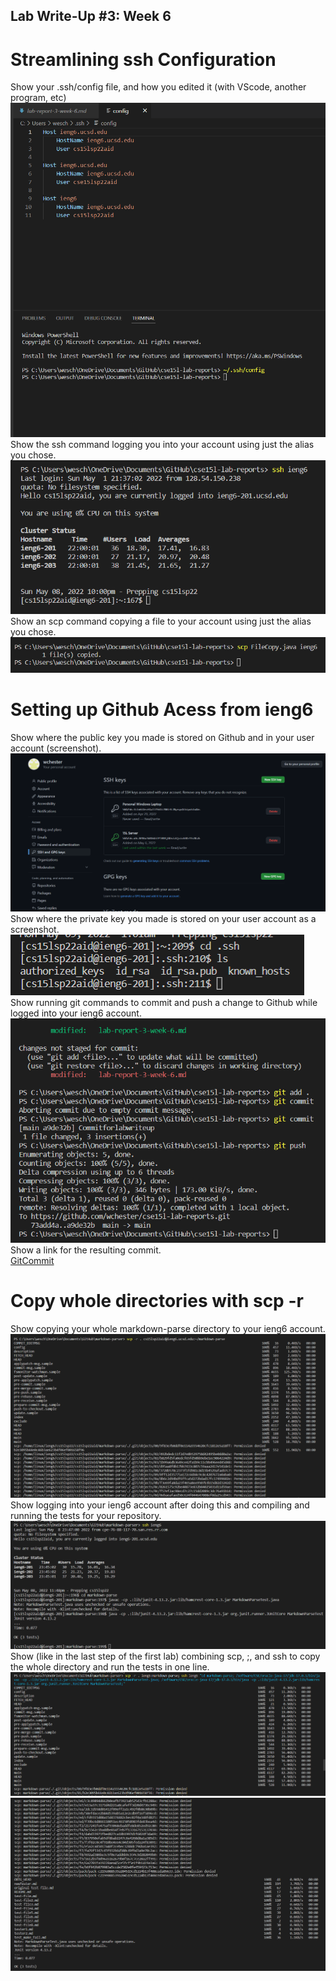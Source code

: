 ## Lab Write-Up #3: Week 6
# Streamlining ssh Configuration
Show your .ssh/config file, and how you edited it (with VScode, another program, etc)
![ssh](writeup3ssh.png)
Show the ssh command logging you into your account using just the alias you chose.
![sshlogin](writeup3sshlogin.png)
Show an scp command copying a file to your account using just the alias you chose.
![sshscp](writeup3scp.png)

# Setting up Github Acess from ieng6
Show where the public key you made is stored on Github and in your user account (screenshot).
![keygithub](writeup3keylocation.png)
Show where the private key you made is stored on your user account as a screenshot.
![keyaccount](writeup3keyinaccount.png)
<br>
Show running git commands to commit and push a change to Github while logged into your ieng6 account.
![gitcommands](writeup3git.png)
Show a link for the resulting commit.
<br>
[GitCommit](https://github.com/wchester/cse15l-lab-reports/commit/a9de32b5ac394cbffa7e97ce0f5bee1f0496efe3)

# Copy whole directories with scp -r
Show copying your whole markdown-parse directory to your ieng6 account.
![repocopy](writeup3copy.png)
Show logging into your ieng6 account after doing this and compiling and running the tests for your repository.
![test](writeup3test.png)
Show (like in the last step of the first lab) combining scp, ;, and ssh to copy the whole directory and run the tests in one line.
![dirtest1](writeup3oneline.png)
![dirtest2](writeup3onelinepart2.png)